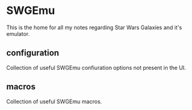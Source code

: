 # SWGEmu

This is the home for all my notes regarding Star Wars Galaxies and it's emulator.

## configuration
Collection of useful SWGEmu confiuration options not present in the UI.

## macros
Collection of useful SWGEmu macros.
